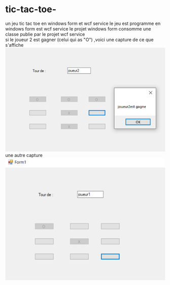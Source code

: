 # tic-tac-toe-
un jeu tic tac toe en windows form et wcf service 
le jeu est programme en windows form est wcf service
le projet windows form consomme une classe publie par le projet wcf service   
si le joueur 2 est gagner (celui qui as "O") ,voici une capture de ce que s'affiche  ![une capture de lancement de jeu ](https://github.com/Hamza-Aziz/tic-tac-toe-/blob/master/Capture2.PNG)  
une autre capture  ![une autre capture ](https://github.com/Hamza-Aziz/tic-tac-toe-/blob/master/Capture.PNG)
